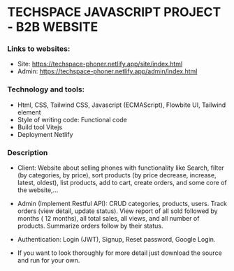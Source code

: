 # TECHSPACE JAVASCRIPT PROJECT - B2B WEBSITE

### Links to websites:

+ Site:  https://techspace-phoner.netlify.app/site/index.html
+ Admin: https://techspace-phoner.netlify.app/admin/index.html

### Technology and tools: 
+ Html, CSS, Tailwind CSS, Javascript (ECMAScript), Flowbite UI, Tailwind element
+ Style of writing code: Functional code
+ Build tool Vitejs
+ Deployment Netlify
  
### Description

+ Client: Website about selling phones with functionality like Search, filter (by categories, by price), sort products (by price decrease, increase, latest, oldest), list products, add to cart, create orders, and some core of the website,...

+ Admin (Implement Restful API): CRUD categories, products, users. Track orders (view detail, update status). View report of all sold followed by months ( 12 months), all total sales, all views, and all number of products. Summarize orders follow by their status.

+ Authentication: Login (JWT), Signup, Reset password, Google Login.

+ If you want to look thoroughly for more detail just download the source and run for your own.